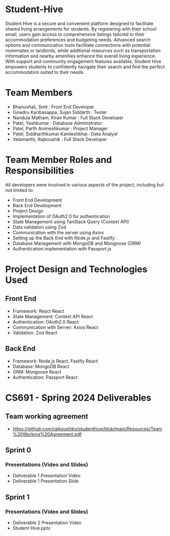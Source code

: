 # Student-Hive
Student Hive is a secure and convenient platform designed to facilitate shared living arrangements for students. By registering with their school email, users gain access to comprehensive listings tailored to their accommodation preferences and budgeting needs. Advanced search options and communication tools facilitate connections with potential roommates or landlords, while additional resources such as transportation information and nearby amenities enhance the overall living experience. With support and community engagement features available, Student Hive empowers students to confidently navigate their search and find the perfect accommodation suited to their needs.
# Team Members
* Bhanushali, Smit : Front End Developer
* Gowdru Karibasappa, Sujan Siddarth : Tester
* Nandula Matham, Kiran Kumar : Full Stack Developer
* Patel, Yashkumar : Database Administrator
* Patel, Parth Animeshkumar : Project Manager
* Patel, Siddharthkumar Kamleshbhai : Data Analyst
* Velamarthi, Rajkoushik : Full Stack Developer

# Team Member Roles and Responsibilities
All developers were involved in various aspects of the project, including but not limited to:
* Front End Development
* Back End Development
* Project Design
* Implementation of OAuth2.0 for authentication
* State Management using TanStack Query (Context API)
* Data validation using Zod
* Communication with the server using Axios
* Setting up the Back End with Node.js and Fastify
* Database Management with MongoDB and Mongoose (ORM)
* Authentication implementation with Passport.js

# Project Design and Technologies Used
## Front End
* Framework: React React
* State Management: Context API React
* Authentication: OAuth2.0 React
* Communication with Server: Axios React
* Validation: Zod React
## Back End
* Framework: Node.js React, Fastify React
* Database: MongoDB React
* ORM: Mongoose React
* Authentication: Passport React
# CS691 - Spring 2024 Deliverables
## Team working agreement
* https://github.com/rajkoushikv/studenthive/blob/main/Resources/Team%20Working%20Agreement.pdf
## Sprint 0
### Presentations (Video and Slides)
* Deliverable 1 Presentation Video
* Deliverable 1 Presentation Slide
## Sprint 1
### Presentations (Video and Slides)
* Deliverable 2 Presentation Video
* Student Hive.pptx
